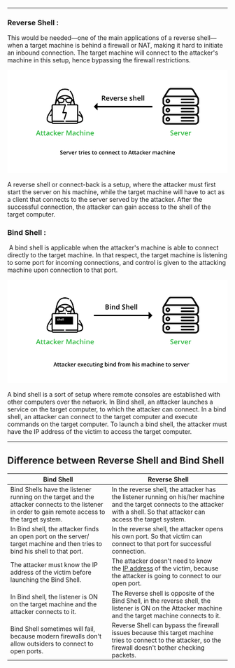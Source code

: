 ___
### Reverse Shell :

This would be needed—one of the main applications of a reverse shell—when a target machine is behind a firewall or NAT, making it hard to initiate an inbound connection. The target machine will connect to the attacker's machine in this setup, hence bypassing the firewall restrictions.

![](Courses/TCM%20Practical%20Ethical%20Hacking/Domain%205%20-%20Exploitation%20Basics/assests/Pasted%20image%2020250905232605.png)

A reverse shell or connect-back is a setup, where the attacker must first start the server on his machine, while the target machine will have to act as a client that connects to the server served by the attacker. After the successful connection, the attacker can gain access to the shell of the target computer.

### Bind Shell : 

 A bind shell is applicable when the attacker's machine is able to connect directly to the target machine. In that respect, the target machine is listening to some port for incoming connections, and control is given to the attacking machine upon connection to that port.

![](Courses/TCM%20Practical%20Ethical%20Hacking/Domain%205%20-%20Exploitation%20Basics/assests/Pasted%20image%2020250905232725.png)

A bind shell is a sort of setup where remote consoles are established with other computers over the network. In Bind shell, an attacker launches a service on the target computer, to which the attacker can connect. In a bind shell, an attacker can connect to the target computer and execute commands on the target computer. To launch a bind shell, the attacker must have the IP address of the victim to access the target computer.

___
## Difference between Reverse Shell and Bind Shell

|Bind Shell|Reverse Shell|
|---|---|
|Bind Shells have the listener running on the target and the attacker connects to the listener in order to gain remote access to the target system.|In the reverse shell, the attacker has the listener running on his/her machine and the target connects to the attacker with a shell. So that attacker can access the target system.|
|In Bind shell, the attacker finds an open port on the server/ target machine and then tries to bind his shell to that port.|In the reverse shell, the attacker opens his own port. So that victim can connect to that port for successful connection.|
|The attacker must know the IP address of the victim before launching the Bind Shell.|The attacker doesn't need to know the [IP address](https://www.geeksforgeeks.org/computer-science-fundamentals/what-is-an-ip-address/) of the victim, because the attacker is going to connect to our open port.|
|In Bind shell, the listener is ON on the target machine and the attacker connects to it.|The Reverse shell is opposite of the Bind Shell, in the reverse shell, the listener is ON on the Attacker machine and the target machine connects to it.|
|Bind Shell sometimes will fail, because modern firewalls don't allow outsiders to connect to open ports.|Reverse Shell can bypass the firewall issues because this target machine tries to connect to the attacker, so the firewall doesn't bother checking packets.|

